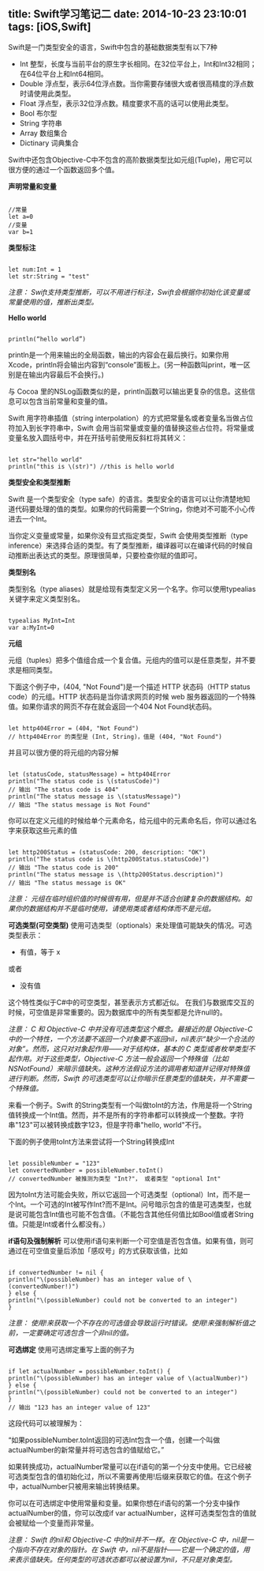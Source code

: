 title: Swift学习笔记二
date: 2014-10-23 23:10:01
tags: [iOS,Swift]
---
Swift是一门类型安全的语言，Swift中包含的基础数据类型有以下7种

+ Int 整型，长度与当前平台的原生字长相同。在32位平台上，Int和Int32相同；在64位平台上和Int64相同。
+ Double 浮点型，表示64位浮点数。当你需要存储很大或者很高精度的浮点数时请使用此类型。
+ Float 浮点型，表示32位浮点数。精度要求不高的话可以使用此类型。
+ Bool 布尔型
+ String 字符串
+ Array 数组集合
+ Dictinary 词典集合

Swift中还包含Objective-C中不包含的高阶数据类型比如元组(Tuple)，用它可以很方便的通过一个函数返回多个值。

**声明常量和变量**
<pre><code>
//常量
let a=0
//变量
var b=1
</code></pre>

**类型标注**
<pre><code>
let num:Int = 1
let str:String = "test"
</code></pre>
*注意：*
*Swift支持类型推断，可以不用进行标注，Swift会根据你初始化该变量或常量使用的值，推断出类型。*

**Hello world**
<pre><code>
println(“hello world”)
</code></pre>
println是一个用来输出的全局函数，输出的内容会在最后换行。如果你用 Xcode，println将会输出内容到“console”面板上。(另一种函数叫print，唯一区别是在输出内容最后不会换行。)

与 Cocoa 里的NSLog函数类似的是，println函数可以输出更复杂的信息。这些信息可以包含当前常量和变量的值。

Swift 用字符串插值（string interpolation）的方式把常量名或者变量名当做占位符加入到长字符串中，Swift 会用当前常量或变量的值替换这些占位符。将常量或变量名放入圆括号中，并在开括号前使用反斜杠将其转义：
<pre><code>
let str="hello world"
println("this is \(str)") //this is hello world
</code></pre>

**类型安全和类型推断**

Swift 是一个类型安全（type safe）的语言。类型安全的语言可以让你清楚地知道代码要处理的值的类型。如果你的代码需要一个String，你绝对不可能不小心传进去一个Int。

当你定义变量或常量，如果你没有显式指定类型，Swift 会使用类型推断（type inference）来选择合适的类型。有了类型推断，编译器可以在编译代码的时候自动推断出表达式的类型。原理很简单，只要检查你赋的值即可。

**类型别名**

类型别名（type aliases）就是给现有类型定义另一个名字。你可以使用typealias关键字来定义类型别名。
<pre><code>
typealias MyInt=Int
var a:MyInt=0
</code></pre>

**元组**

元组（tuples）把多个值组合成一个复合值。元组内的值可以是任意类型，并不要求是相同类型。

下面这个例子中，(404, "Not Found")是一个描述 HTTP 状态码（HTTP status code）的元组。HTTP 状态码是当你请求网页的时候 web 服务器返回的一个特殊值。如果你请求的网页不存在就会返回一个404 Not Found状态码。
<pre><code>
let http404Error = (404, "Not Found")
// http404Error 的类型是 (Int, String)，值是 (404, "Not Found")
</code></pre>

并且可以很方便的将元组的内容分解
<pre><code>
let (statusCode, statusMessage) = http404Error
println("The status code is \(statusCode)")
// 输出 "The status code is 404"
println("The status message is \(statusMessage)")
// 输出 "The status message is Not Found"
</code></pre>
你可以在定义元组的时候给单个元素命名，给元组中的元素命名后，你可以通过名字来获取这些元素的值
<pre><code>
let http200Status = (statusCode: 200, description: "OK")
println("The status code is \(http200Status.statusCode)")
// 输出 "The status code is 200"
println("The status message is \(http200Status.description)")
// 输出 "The status message is OK"
</code></pre>
*注意：*
*元组在临时组织值的时候很有用，但是并不适合创建复杂的数据结构。如果你的数据结构并不是临时使用，请使用类或者结构体而不是元组。*

**可选类型(可空类型)**
使用可选类型（optionals）来处理值可能缺失的情况。可选类型表示：

+ 有值，等于 x

或者

+ 没有值

这个特性类似于C#中的可空类型，甚至表示方式都近似。
在我们与数据库交互的时候，可空值是非常重要的。因为数据库中的所有类型都是允许null的。

*注意：*
*C 和 Objective-C 中并没有可选类型这个概念。最接近的是 Objective-C 中的一个特性，一个方法要不返回一个对象要不返回nil，nil表示“缺少一个合法的对象”。然而，这只对对象起作用——对于结构体，基本的 C 类型或者枚举类型不起作用。对于这些类型，Objective-C 方法一般会返回一个特殊值（比如NSNotFound）来暗示值缺失。这种方法假设方法的调用者知道并记得对特殊值进行判断。然而，Swift 的可选类型可以让你暗示任意类型的值缺失，并不需要一个特殊值。*

来看一个例子。Swift 的String类型有一个叫做toInt的方法，作用是将一个String值转换成一个Int值。然而，并不是所有的字符串都可以转换成一个整数。字符串"123"可以被转换成数字123，但是字符串"hello, world"不行。

下面的例子使用toInt方法来尝试将一个String转换成Int
<pre><code>
let possibleNumber = "123"
let convertedNumber = possibleNumber.toInt()
// convertedNumber 被推测为类型 "Int?"， 或者类型 "optional Int"
</code></pre>
因为toInt方法可能会失败，所以它返回一个可选类型（optional）Int，而不是一个Int。一个可选的Int被写作Int?而不是Int。问号暗示包含的值是可选类型，也就是说可能包含Int值也可能不包含值。（不能包含其他任何值比如Bool值或者String值。只能是Int或者什么都没有。）

**if语句及强制解析**
可以使用if语句来判断一个可空值是否包含值。如果有值，则可通过在可空值变量后添加「感叹号」的方式获取该值，比如
<pre><code>
if convertedNumber != nil {
println("\(possibleNumber) has an integer value of \(convertedNumber!)")
} else {
println("\(possibleNumber) could not be converted to an integer")
}
</code></pre>
*注意：*
*使用!来获取一个不存在的可选值会导致运行时错误。使用!来强制解析值之前，一定要确定可选包含一个非nil的值。*

**可选绑定**
使用可选绑定重写上面的例子为
<pre><code>
if let actualNumber = possibleNumber.toInt() {
println("\(possibleNumber) has an integer value of \(actualNumber)")
} else {
println("\(possibleNumber) could not be converted to an integer")
}
// 输出 "123 has an integer value of 123"
</code></pre>
这段代码可以被理解为：

“如果possibleNumber.toInt返回的可选Int包含一个值，创建一个叫做actualNumber的新常量并将可选包含的值赋给它。”

如果转换成功，actualNumber常量可以在if语句的第一个分支中使用。它已经被可选类型包含的值初始化过，所以不需要再使用!后缀来获取它的值。在这个例子中，actualNumber只被用来输出转换结果。

你可以在可选绑定中使用常量和变量。如果你想在if语句的第一个分支中操作actualNumber的值，你可以改成if var actualNumber，这样可选类型包含的值就会被赋给一个变量而非常量。

*注意：*
*Swift 的nil和 Objective-C 中的nil并不一样。在 Objective-C 中，nil是一个指向不存在对象的指针。在 Swift 中，nil不是指针——它是一个确定的值，用来表示值缺失。任何类型的可选状态都可以被设置为nil，不只是对象类型。*